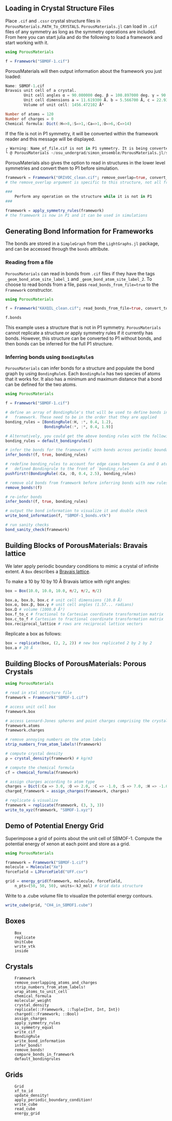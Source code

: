 ## Loading in Crystal Structure Files

Place `.cif` and `.cssr` crystal structure files in `PorousMaterials.PATH_To_CRYSTALS`. `PorousMaterials.jl` can load in `.cif` files of any symmetry as long as the symmetry operations are included. From here you can start julia and do the following to load a framework and start working with it.

```julia
using PorousMaterials

f = Framework("SBMOF-1.cif")
```

PorousMaterials will then output information about the framework you just loaded:

```julia
Name: SBMOF-1.cif
Bravais unit cell of a crystal.
        Unit cell angles α = 90.000000 deg. β = 100.897000 deg. γ = 90.000000 deg.
        Unit cell dimensions a = 11.619300 Å. b = 5.566700 Å, c = 22.931200 Å
        Volume of unit cell: 1456.472102 Å³

Number of atoms = 120
Number of charges = 0
Chemical formula: Dict(:H=>8,:S=>1,:Ca=>1,:O=>6,:C=>14)
```

If the file is not in P1 symmetry, it will be converted within the framework reader and this message will be displayed.

```julia
┌ Warning: Name_of_file.cif is not in P1 symmetry. It is being converted to P1 for use in PorousMaterials.jl.
└ @ PorousMaterials ~/osu_undergrad/simon_ensemble/PorousMaterials.jl/src/Crystal.jl:284
```

PorousMaterials also gives the option to read in structures in the lower level
symmetries and convert them to P1 before simulation.

```julia
framework = Framework("ORIVOC_clean.cif"; remove_overlap=true, convert_to_p1=false)
# the remove_overlap argument is specific to this structure, not all frameworks need it

###
    Perform any operation on the structure while it is not in P1
###

framework = apply_symmetry_rules(framework)
# the framework is now in P1 and it can be used in simulations
```

## Generating Bond Information for Frameworks

The bonds are stored in a `SimpleGraph` from the `LightGraphs.jl` package, and
can be accessed through the `bonds` attribute.  

### Reading from a file

`PorousMaterials` can read in bonds from `.cif` files if they have the tags
`_geom_bond_atom_site_label_1` and `_geom_bond_atom_site_label_2`. To choose to
read bonds from a file, pass `read_bonds_from_file=true` to the `Framework`
constructor.

```julia
using PorousMaterials

f = Framework("KAXQIL_clean.cif"; read_bonds_from_file=true, convert_to_p1=false)

f.bonds
```

This example uses a structure that is not in P1 symmetry. `PorousMaterials`
cannot replicate a structure or apply symmetry rules if it currently has bonds.
However, this structure can be converted to P1 without bonds, and then bonds can
be inferred for the full P1 structure.

### Inferring bonds using `BondingRule`s

`PorousMaterials` can infer bonds for a structure and populate the bond graph by
using `BondingRule`s. Each `BondingRule` has two species of atoms that it works
for. It also has a minimum and maximum distance that a bond can be defined for
the two atoms.

```julia
using PorousMaterials

f = Framework("SBMOF-1.cif")

# define an array of BondingRule's that will be used to define bonds in the
#   framework. These need to be in the order that they are applied
bonding_rules = [BondingRule(:H, :*, 0.4, 1.2),
                 BondingRule(:*, :*, 0.4, 1.9)]

# Alternatively, you could get the above bonding rules with the following command
bonding_rules = default_bondingrules()

# infer the bonds for the framework f with bonds across periodic boundaries
infer_bonds!(f, true, bonding_rules)

# redefine bonding_rules to account for edge cases between Ca and O atoms. `pushfirst!` adds the newly
#   defined Bondingrule to the front of `bonding_rules`
pushfirst!(BondingRule(:Ca, :O, 0.4, 2.5), bonding_rules)

# remove old bonds from framework before inferring bonds with new rules
remove_bonds!(f)

# re-infer bonds
infer_bonds!(f, true, bonding_rules)

# output the bond information to visualize it and double check
write_bond_information(f, "SBMOF-1_bonds.vtk")

# run sanity checks
bond_sanity_check(framework)
```


## Building Blocks of PorousMaterials: Bravais lattice

We later apply periodic boundary conditions to mimic a crystal of infinite extent. A `Box` describes a [Bravais lattice](https://en.wikipedia.org/wiki/Bravais_lattice).

To make a 10 by 10 by 10 Å Bravais lattice with right angles:
```julia
box = Box(10.0, 10.0, 10.0, π/2, π/2, π/2)

box.a, box.b, box.c # unit cell dimensions (10.0 Å)
box.α, box.β, box.γ # unit cell angles (1.57... radians)
box.Ω # volume (1000.0 Å³)
box.f_to_c # fractional to Cartesian coordinate transformation matrix
box.c_to_f # Cartesian to fractional coordinate transformation matrix
box.reciprocal_lattice # rows are reciprocal lattice vectors
```

Replicate a box as follows:
```julia
box = replicate(box, (2, 2, 2)) # new box replicated 2 by 2 by 2
box.a # 20 Å
```

## Building Blocks of PorousMaterials: Porous Crystals

```julia
using PorousMaterials

# read in xtal structure file
framework = Framework("SBMOF-1.cif")

# access unit cell box
framework.box

# access Lennard-Jones spheres and point charges comprising the crystal
framework.atoms
framework.charges

# remove annoying numbers on the atom labels
strip_numbers_from_atom_labels!(framework)

# compute crystal density
ρ = crystal_density(framework) # kg/m3

# compute the chemical formula
cf = chemical_formula(framework)

# assign charges according to atom type
charges = Dict(:Ca => 3.0, :O => 2.0, :C => -1.0, :S => 7.0, :H => -1.0)
charged_framework = assign_charges(framework, charges)

# replicate & visualize
framework = replicate(framework, (3, 3, 3))
write_to_xyz(framework, "SBMOF-1.xyz")
```

## Demo of Potential Energy Grid

Superimpose a grid of points about the unit cell of SBMOF-1. Compute the potential energy of xenon at each point and store as a grid.

```julia
using PorousMaterials

framework = Framework("SBMOF-1.cif")
molecule = Molecule("Xe")
forcefield = LJForceField("UFF.csv")

grid = energy_grid(framework, molecule, forcefield,
    n_pts=(50, 50, 50), units=:kJ_mol) # Grid data structure
```

Write to a .cube volume file to visualize the potential energy contours.
```julia
write_cube(grid, "CH4_in_SBMOF1.cube")
```

## Boxes
```@docs
    Box
    replicate
    UnitCube
    write_vtk
    inside
```

## Crystals
```@docs
    Framework
    remove_overlapping_atoms_and_charges
    strip_numbers_from_atom_labels!
    wrap_atoms_to_unit_cell
    chemical_formula
    molecular_weight
    crystal_density
    replicate(::Framework, ::Tuple{Int, Int, Int})
    charged(::Framework; ::Bool)
    assign_charges
    apply_symmetry_rules
    is_symmetry_equal
    write_cif
    BondingRule
    write_bond_information
    infer_bonds!
    remove_bonds!
    compare_bonds_in_framework
    default_bondingrules
```

## Grids
```@docs
    Grid
    xf_to_id
    update_density!
    apply_periodic_boundary_condition!
    write_cube
    read_cube
    energy_grid
```
